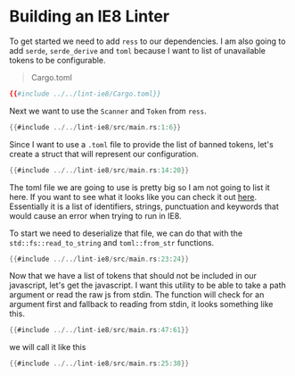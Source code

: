 # Building an IE8 Linter

To get started we need to add `ress` to our dependencies. I am also going to add `serde`, `serde_derive` and `toml` because I want to list of unavailable tokens to be configurable.

> Cargo.toml
```toml
{{#include ../../lint-ie8/Cargo.toml}}
```
Next we want to use the `Scanner` and `Token` from `ress`.

```rust
{{#include ../../lint-ie8/src/main.rs:1:6}}
```
Since I want to use a `.toml` file to provide the list of banned tokens, let's create a struct that will represent our configuration.

```rust
{{#include ../../lint-ie8/src/main.rs:14:20}}
```

The toml file we are going to use is pretty big so I am not going to list it here. If you want to see what it looks like you can check it out [here](https://github.com/freemasen/rusty-ecma-book/). Essentially it is a list of identifiers, strings, punctuation and keywords that would cause an error when trying to run in IE8.

To start we need to deserialize that file, we can do that with the `std::fs::read_to_string` and `toml::from_str` functions.

```rust
{{#include ../../lint-ie8/src/main.rs:23:24}}
```

Now that we have a list of tokens that should not be included in our javascript, let's get the javascript. I want this utility to be able to take a path argument or read the raw js from stdin. The function will check for an argument first and fallback to reading from stdin, it looks something like this.

```rust
{{#include ../../lint-ie8/src/main.rs:47:61}}
```

we will call it like this

```rust
{{#include ../../lint-ie8/src/main.rs:25:38}}
```